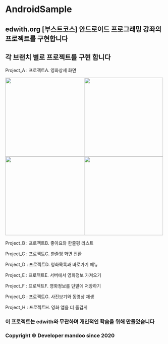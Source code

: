 # AndroidSample
## edwith.org [부스트코스] 안드로이드 프로그래밍 강좌의 프로젝트를 구현합니다
## 각 브랜치 별로 프로젝트를 구현 합니다


Project_A : 프로젝트A. 영화상세 화면

<img src="https://user-images.githubusercontent.com/8035736/90331699-846bef80-dff1-11ea-9df7-db6091a7e0e2.png" width="250"/><img src="https://user-images.githubusercontent.com/8035736/90331702-89c93a00-dff1-11ea-9cd6-6281bc9b603b.png" width="250"/><img src="https://user-images.githubusercontent.com/8035736/90331704-8b92fd80-dff1-11ea-8814-ab30fb91151e.png" width="250"/><img src="https://user-images.githubusercontent.com/8035736/90331705-8d5cc100-dff1-11ea-893e-ae20afec3cb9.png" width="250"/>


Project_B : 프로젝트B. 좋아요와 한줄평 리스트

Project_C : 프로젝트C. 한줄평 화면 전환

Project_D : 프로젝트D. 영화목록과 바로가기 메뉴

Project_E : 프로젝트E. 서버에서 영화정보 가져오기

Project_F : 프로젝트F. 영화정보를 단말에 저장하기

Project_G : 프로젝트G. 사진보기와 동영상 재생

Project_H : 프로젝트H. 영화 앱을 더 즐겁게


### 이 프로젝트는 edwith와 무관하며 개인적인 학습을 위해 만들었습니다
### Copyright © Developer mandoo since 2020
